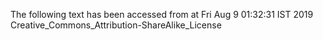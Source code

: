 The following text has been accessed from at Fri Aug 9 01:32:31 IST 2019
Creative_Commons_Attribution-ShareAlike_License

